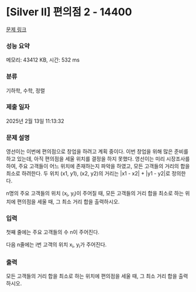 # [Silver II] 편의점 2 - 14400 

[문제 링크](https://www.acmicpc.net/problem/14400) 

### 성능 요약

메모리: 43412 KB, 시간: 532 ms

### 분류

기하학, 수학, 정렬

### 제출 일자

2025년 2월 13일 11:13:32

### 문제 설명

<p>영선이는 이번에 편의점으로 창업을 하려고 계획 중이다. 이번 창업을 위해 많은 준비를 하고 있는데, 아직 편의점을 세울 위치를 결정을 하지 못했다. 영선이는 미리 시장조사를 하여, 주요 고객들이 어느 위치에 존재하는지 파악을 하였고, 모든 고객들의 거리의 합을 최소로 하려한다. 두 위치 (x1, y1), (x2, y2)의 거리는 |x1 - x2| + |y1 - y2|로 정의한다.</p>

<p>n명의 주요 고객들의 위치 (x<sub>i</sub>, y<sub>i</sub>)이 주어질 때, 모든 고객들의 거리 합을 최소로 하는 위치에 편의점을 세울 때, 그 최소 거리 합을 출력하시오.</p>

### 입력 

 <p>첫째 줄에는 주요 고객들의 수 n이 주어진다.</p>

<p>다음 n줄에는 i번 고객의 위치 x<sub>i</sub>, y<sub>i</sub>가 주어진다.</p>

### 출력 

 <p>모든 고객들의 거리 합을 최소로 하는 위치에 편의점을 세울 때, 그 최소 거리 합을 출력하시오.</p>

